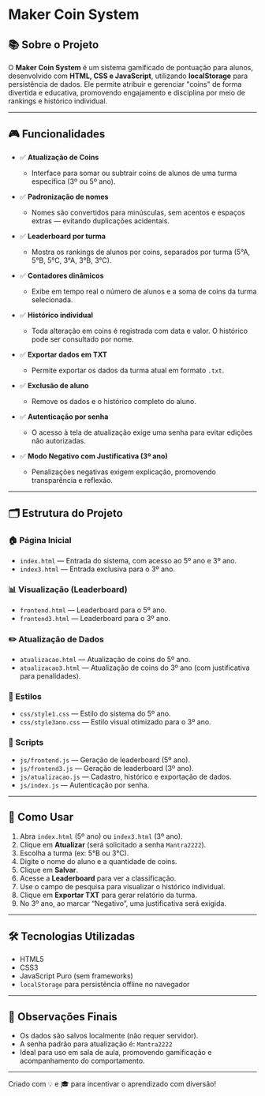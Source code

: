 # Maker Coin System

## 📚 Sobre o Projeto

O **Maker Coin System** é um sistema gamificado de pontuação para alunos, desenvolvido com **HTML, CSS e JavaScript**, utilizando **localStorage** para persistência de dados. Ele permite atribuir e gerenciar "coins" de forma divertida e educativa, promovendo engajamento e disciplina por meio de rankings e histórico individual.

---

## 🎮 Funcionalidades

- ✅ **Atualização de Coins**
  - Interface para somar ou subtrair coins de alunos de uma turma específica (3º ou 5º ano).
  
- ✅ **Padronização de nomes**
  - Nomes são convertidos para minúsculas, sem acentos e espaços extras — evitando duplicações acidentais.

- ✅ **Leaderboard por turma**
  - Mostra os rankings de alunos por coins, separados por turma (5°A, 5°B, 5°C, 3°A, 3°B, 3°C).

- ✅ **Contadores dinâmicos**
  - Exibe em tempo real o número de alunos e a soma de coins da turma selecionada.

- ✅ **Histórico individual**
  - Toda alteração em coins é registrada com data e valor. O histórico pode ser consultado por nome.

- ✅ **Exportar dados em TXT**
  - Permite exportar os dados da turma atual em formato `.txt`.

- ✅ **Exclusão de aluno**
  - Remove os dados e o histórico completo do aluno.

- ✅ **Autenticação por senha**
  - O acesso à tela de atualização exige uma senha para evitar edições não autorizadas.

- ✅ **Modo Negativo com Justificativa (3º ano)**
  - Penalizações negativas exigem explicação, promovendo transparência e reflexão.

---

## 🗂️ Estrutura do Projeto

### 🏠 Página Inicial
- `index.html` — Entrada do sistema, com acesso ao 5º ano e 3º ano.
- `index3.html` — Entrada exclusiva para o 3º ano.

### 📊 Visualização (Leaderboard)
- `frontend.html` — Leaderboard para o 5º ano.
- `frontend3.html` — Leaderboard para o 3º ano.

### ✏️ Atualização de Dados
- `atualizacao.html` — Atualização de coins do 5º ano.
- `atualizacao3.html` — Atualização de coins do 3º ano (com justificativa para penalidades).

### 📁 Estilos
- `css/style1.css` — Estilo do sistema do 5º ano.
- `css/style3ano.css` — Estilo visual otimizado para o 3º ano.

### 🧠 Scripts
- `js/frontend.js` — Geração de leaderboard (5º ano).
- `js/frontend3.js` — Geração de leaderboard (3º ano).
- `js/atualizacao.js` — Cadastro, histórico e exportação de dados.
- `js/index.js` — Autenticação por senha.

---

## 🚀 Como Usar

1. Abra `index.html` (5º ano) ou `index3.html` (3º ano).
2. Clique em **Atualizar** (será solicitado a senha `Mantra2222`).
3. Escolha a turma (ex: 5°B ou 3°C).
4. Digite o nome do aluno e a quantidade de coins.
5. Clique em **Salvar**.
6. Acesse a **Leaderboard** para ver a classificação.
7. Use o campo de pesquisa para visualizar o histórico individual.
8. Clique em **Exportar TXT** para gerar relatório da turma.
9. No 3º ano, ao marcar “Negativo”, uma justificativa será exigida.

---

## 🛠️ Tecnologias Utilizadas

- HTML5  
- CSS3  
- JavaScript Puro (sem frameworks)
- `localStorage` para persistência offline no navegador

---

## 📌 Observações Finais

- Os dados são salvos localmente (não requer servidor).
- A senha padrão para atualização é: `Mantra2222`
- Ideal para uso em sala de aula, promovendo gamificação e acompanhamento do comportamento.

---

Criado com 💡 e 🎓 para incentivar o aprendizado com diversão!
